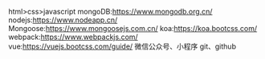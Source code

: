 <!--
 * @Author: xiuxiu
 * @Date: 2021-11-20 20:09:16
 * @LastEditTime: 2021-11-25 20:15:43
 * @FilePath: \all\web.md
-->


html>css>javascript
mongoDB:https://www.mongodb.org.cn/
nodejs:https://www.nodeapp.cn/
Mongoose:https://www.mongoosejs.com.cn/
koa:https://koa.bootcss.com/
webpack:https://www.webpackjs.com/
vue:https://vuejs.bootcss.com/guide/
微信公众号、小程序
git、github


